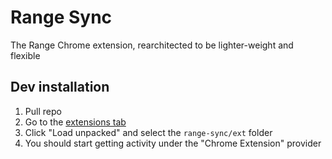 # Range Sync
The Range Chrome extension, rearchitected to be lighter-weight and flexible

## Dev installation
1. Pull repo
2. Go to the [extensions tab](chrome://extensions/)
3. Click "Load unpacked" and select the `range-sync/ext` folder
4. You should start getting activity under the "Chrome Extension" provider
